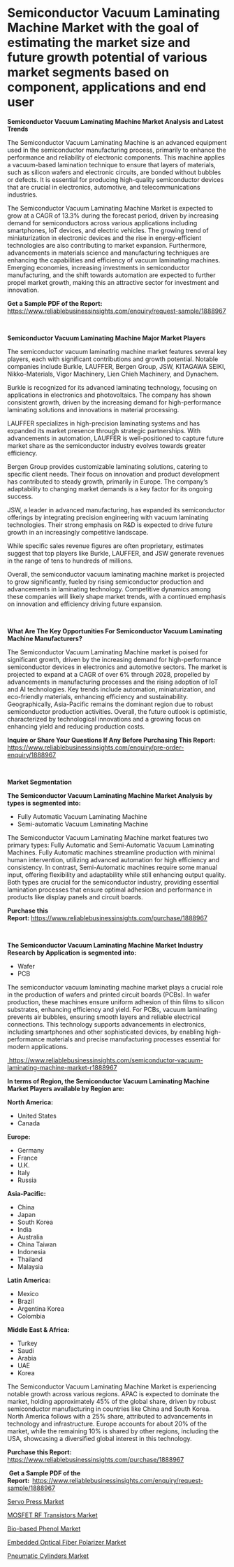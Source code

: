 <p><h1>Semiconductor Vacuum Laminating Machine Market with the goal of estimating the market size and future growth potential of various market segments based on component, applications and end user</h1></p><p><strong>Semiconductor Vacuum Laminating Machine Market Analysis and Latest Trends</strong></p>
<p><p>The Semiconductor Vacuum Laminating Machine is an advanced equipment used in the semiconductor manufacturing process, primarily to enhance the performance and reliability of electronic components. This machine applies a vacuum-based lamination technique to ensure that layers of materials, such as silicon wafers and electronic circuits, are bonded without bubbles or defects. It is essential for producing high-quality semiconductor devices that are crucial in electronics, automotive, and telecommunications industries.</p><p>The Semiconductor Vacuum Laminating Machine Market is expected to grow at a CAGR of 13.3% during the forecast period, driven by increasing demand for semiconductors across various applications including smartphones, IoT devices, and electric vehicles. The growing trend of miniaturization in electronic devices and the rise in energy-efficient technologies are also contributing to market expansion. Furthermore, advancements in materials science and manufacturing techniques are enhancing the capabilities and efficiency of vacuum laminating machines. Emerging economies, increasing investments in semiconductor manufacturing, and the shift towards automation are expected to further propel market growth, making this an attractive sector for investment and innovation.</p></p>
<p><strong>Get a Sample PDF of the Report:&nbsp;</strong> <a href="https://www.reliablebusinessinsights.com/enquiry/request-sample/1888967?utm_campaign=63&utm_medium=2&utm_source=Github&utm_content=ia&utm_term=24102024&utm_id=semiconductor-vacuum-laminating-machine">https://www.reliablebusinessinsights.com/enquiry/request-sample/1888967</a></p>
<p>&nbsp;</p>
<p><strong>Semiconductor Vacuum Laminating Machine Major Market Players</strong></p>
<p><p>The semiconductor vacuum laminating machine market features several key players, each with significant contributions and growth potential. Notable companies include Burkle, LAUFFER, Bergen Group, JSW, KITAGAWA SEIKI, Nikko-Materials, Vigor Machinery, Lien Chieh Machinery, and Dynachem.</p><p>Burkle is recognized for its advanced laminating technology, focusing on applications in electronics and photovoltaics. The company has shown consistent growth, driven by the increasing demand for high-performance laminating solutions and innovations in material processing. </p><p>LAUFFER specializes in high-precision laminating systems and has expanded its market presence through strategic partnerships. With advancements in automation, LAUFFER is well-positioned to capture future market share as the semiconductor industry evolves towards greater efficiency.</p><p>Bergen Group provides customizable laminating solutions, catering to specific client needs. Their focus on innovation and product development has contributed to steady growth, primarily in Europe. The company’s adaptability to changing market demands is a key factor for its ongoing success.</p><p>JSW, a leader in advanced manufacturing, has expanded its semiconductor offerings by integrating precision engineering with vacuum laminating technologies. Their strong emphasis on R&D is expected to drive future growth in an increasingly competitive landscape.</p><p>While specific sales revenue figures are often proprietary, estimates suggest that top players like Burkle, LAUFFER, and JSW generate revenues in the range of tens to hundreds of millions. </p><p>Overall, the semiconductor vacuum laminating machine market is projected to grow significantly, fueled by rising semiconductor production and advancements in laminating technology. Competitive dynamics among these companies will likely shape market trends, with a continued emphasis on innovation and efficiency driving future expansion.</p></p>
<p>&nbsp;</p>
<p><strong>What Are The Key Opportunities For Semiconductor Vacuum Laminating Machine Manufacturers?</strong></p>
<p><p>The Semiconductor Vacuum Laminating Machine market is poised for significant growth, driven by the increasing demand for high-performance semiconductor devices in electronics and automotive sectors. The market is projected to expand at a CAGR of over 6% through 2028, propelled by advancements in manufacturing processes and the rising adoption of IoT and AI technologies. Key trends include automation, miniaturization, and eco-friendly materials, enhancing efficiency and sustainability. Geographically, Asia-Pacific remains the dominant region due to robust semiconductor production activities. Overall, the future outlook is optimistic, characterized by technological innovations and a growing focus on enhancing yield and reducing production costs.</p></p>
<p><strong>Inquire or Share Your Questions If Any Before Purchasing This Report:</strong> <a href="https://www.reliablebusinessinsights.com/enquiry/pre-order-enquiry/1888967?utm_campaign=63&utm_medium=2&utm_source=Github&utm_content=ia&utm_term=24102024&utm_id=semiconductor-vacuum-laminating-machine">https://www.reliablebusinessinsights.com/enquiry/pre-order-enquiry/1888967</a></p>
<p>&nbsp;</p>
<p><strong>Market Segmentation</strong></p>
<p><strong>The Semiconductor Vacuum Laminating Machine Market Analysis by types is segmented into:</strong></p>
<p><ul><li>Fully Automatic Vacuum Laminating Machine</li><li>Semi-automatic Vacuum Laminating Machine</li></ul></p>
<p><p>The Semiconductor Vacuum Laminating Machine market features two primary types: Fully Automatic and Semi-Automatic Vacuum Laminating Machines. Fully Automatic machines streamline production with minimal human intervention, utilizing advanced automation for high efficiency and consistency. In contrast, Semi-Automatic machines require some manual input, offering flexibility and adaptability while still enhancing output quality. Both types are crucial for the semiconductor industry, providing essential lamination processes that ensure optimal adhesion and performance in products like display panels and circuit boards.</p></p>
<p><strong>Purchase this Report:&nbsp;</strong><a href="https://www.reliablebusinessinsights.com/purchase/1888967?utm_campaign=63&utm_medium=2&utm_source=Github&utm_content=ia&utm_term=24102024&utm_id=semiconductor-vacuum-laminating-machine">https://www.reliablebusinessinsights.com/purchase/1888967</a></p>
<p>&nbsp;</p>
<p><strong>The Semiconductor Vacuum Laminating Machine Market Industry Research by Application is segmented into:</strong></p>
<p><ul><li>Wafer</li><li>PCB</li></ul></p>
<p><p>The semiconductor vacuum laminating machine market plays a crucial role in the production of wafers and printed circuit boards (PCBs). In wafer production, these machines ensure uniform adhesion of thin films to silicon substrates, enhancing efficiency and yield. For PCBs, vacuum laminating prevents air bubbles, ensuring smooth layers and reliable electrical connections. This technology supports advancements in electronics, including smartphones and other sophisticated devices, by enabling high-performance materials and precise manufacturing processes essential for modern applications.</p></p>
<p><a href="https://www.reliablebusinessinsights.com/semiconductor-vacuum-laminating-machine-market-r1888967?utm_campaign=63&utm_medium=2&utm_source=Github&utm_content=ia&utm_term=24102024&utm_id=semiconductor-vacuum-laminating-machine">&nbsp;https://www.reliablebusinessinsights.com/semiconductor-vacuum-laminating-machine-market-r1888967</a></p>
<p><strong>In terms of Region, the Semiconductor Vacuum Laminating Machine Market Players available by Region are:</strong></p>
<p>
    <p> <strong> North America: </strong>
        <ul>
            <li>United States</li>
            <li>Canada</li>
        </ul>
        </p> 
    <p> <strong> Europe: </strong>
        <ul>
            <li>Germany</li>
            <li>France</li>
            <li>U.K.</li>
            <li>Italy</li>
            <li>Russia</li>
        </ul>
        </p> 
    <p> <strong> Asia-Pacific: </strong>
        <ul>
            <li>China</li>
            <li>Japan</li>
            <li>South Korea</li>
            <li>India</li>
            <li>Australia</li>
            <li>China Taiwan</li>
            <li>Indonesia</li>
            <li>Thailand</li>
            <li>Malaysia</li>
        </ul>
        </p> 
    <p> <strong> Latin America: </strong>
        <ul>
            <li>Mexico</li>
            <li>Brazil</li>
            <li>Argentina Korea</li>
            <li>Colombia</li>
        </ul>
        </p> 
    <p> <strong> Middle East & Africa: </strong>
        <ul>
            <li>Turkey</li>
            <li>Saudi</li>
            <li>Arabia</li>
            <li>UAE</li>
            <li>Korea</li>
        </ul>
    </p>
    </p>
<p><p>The Semiconductor Vacuum Laminating Machine Market is experiencing notable growth across various regions. APAC is expected to dominate the market, holding approximately 45% of the global share, driven by robust semiconductor manufacturing in countries like China and South Korea. North America follows with a 25% share, attributed to advancements in technology and infrastructure. Europe accounts for about 20% of the market, while the remaining 10% is shared by other regions, including the USA, showcasing a diversified global interest in this technology.</p></p>
<p><strong>Purchase this Report: </strong><a href="https://www.reliablebusinessinsights.com/purchase/1888967?utm_campaign=63&utm_medium=2&utm_source=Github&utm_content=ia&utm_term=24102024&utm_id=semiconductor-vacuum-laminating-machine">https://www.reliablebusinessinsights.com/purchase/1888967</a></p>
<p>&nbsp;<strong>Get a Sample PDF of the Report:&nbsp;&nbsp;</strong><a href="https://www.reliablebusinessinsights.com/enquiry/request-sample/1888967?utm_campaign=63&utm_medium=2&utm_source=Github&utm_content=ia&utm_term=24102024&utm_id=semiconductor-vacuum-laminating-machine">https://www.reliablebusinessinsights.com/enquiry/request-sample/1888967</a></p>
<p><strong></strong></p>
<p><p><a href="https://issuu.com/reportprime-2/docs/servo-press-market-size-2030.pptx_45f4466db79fe4?utm_campaign=63&utm_medium=2&utm_source=Github&utm_content=ia&utm_term=24102024&utm_id=semiconductor-vacuum-laminating-machine">Servo Press Market</a></p><p><a href="https://github.com/maq4brod/Market-Research-Report-List-1/blob/main/mosfet-rf-transistors-market.md?utm_campaign=63&utm_medium=2&utm_source=Github&utm_content=ia&utm_term=24102024&utm_id=semiconductor-vacuum-laminating-machine">MOSFET RF Transistors Market</a></p><p><a href="https://github.com/kimhelmer83/Market-Research-Report-List-1/blob/main/bio-based-phenol-market.md?utm_campaign=63&utm_medium=2&utm_source=Github&utm_content=ia&utm_term=24102024&utm_id=semiconductor-vacuum-laminating-machine">Bio-based Phenol Market</a></p><p><a href="https://www.linkedin.com/pulse/booming-embedded-optical-fiber-polarizer-market-sector-analysis-kgw8c?utm_campaign=63&utm_medium=2&utm_source=Github&utm_content=ia&utm_term=24102024&utm_id=semiconductor-vacuum-laminating-machine">Embedded Optical Fiber Polarizer Market</a></p><p><a href="https://issuu.com/reportprime-2/docs/pneumatic-cylinders-market-size-203_b5cb0da8eb5254?utm_campaign=63&utm_medium=2&utm_source=Github&utm_content=ia&utm_term=24102024&utm_id=semiconductor-vacuum-laminating-machine">Pneumatic Cylinders Market</a></p></p>